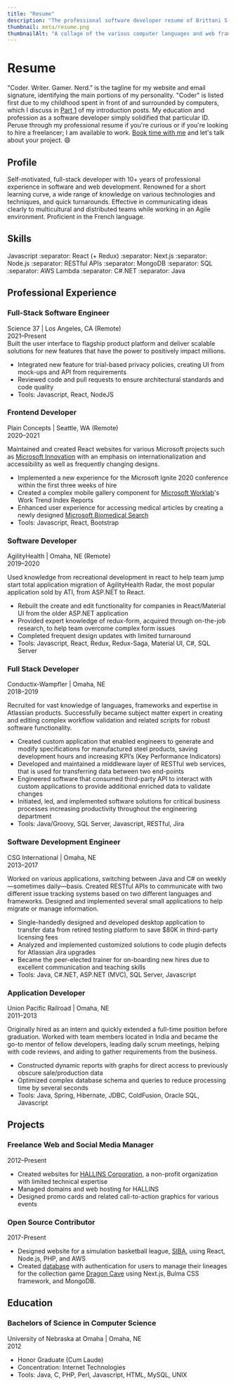 ```yaml
---
title: "Resume"
description: "The professional software developer resume of Brittani S Avery, detailing her 10+ years experience with a wide variety of languages."
thumbnail: meta/resume.png
thumbnailAlt: "A collage of the various computer languages and web frameworks Brittani has used as well as companies where Brittani worked throughout her software developer career."
---
```


# Resume

"Coder. Writer. Gamer. Nerd." is the tagline for my website and email signature, identifying the main portions of my personality. "Coder" is listed first due to my childhood spent in front of and surrounded by computers, which I discuss in [Part 1](/post/intro-of-me-the-coder) of my introduction posts. My education and profession as a software developer simply solidified that particular ID. Peruse through my professional resume if you're curious or if you're looking to hire a freelancer; I am available to work. [Book time with me](https://app.simplymeet.me/brittanisavery/project-consultation) and let's talk about your project. :smile:

## Profile

Self-motivated, full-stack developer with 10+ years of professional experience in software and web development.
Renowned for a short learning curve, a wide range of knowledge on various technologies and techniques, and quick turnarounds. Effective in communicating ideas clearly to multicultural and distributed teams while working in an Agile environment. Proficient in the French language.

## Skills

Javascript :separator: React (+ Redux) :separator: Next.js :separator: Node.js :separator: RESTful APIs :separator: MongoDB :separator: SQL :separator: AWS Lambda :separator: C#.NET :separator: Java

## Professional Experience

### Full-Stack Software Engineer

Science 37 | Los Angeles, CA (Remote)  
2021–Present  
Built the user interface to flagship product platform and deliver scalable solutions for new features that have the power
to positively impact millions.

- Integrated new feature for trial-based privacy policies, creating UI from mock-ups and API from requirements
- Reviewed code and pull requests to ensure architectural standards and code quality
- Tools: Javascript, React, NodeJS

### Frontend Developer

Plain Concepts | Seattle, WA (Remote)  
2020–2021

Maintained and created React websites for various Microsoft projects such as [Microsoft Innovation](https://innovation.microsoft.com/en-us) with an emphasis on internationalization and accessibility as well as frequently changing designs.

- Implemented a new experience for the Microsoft Ignite 2020 conference within the first three weeks of hire
- Created a complex mobile gallery component for [Microsoft Worklab](https://www.microsoft.com/en-us/worklab)'s Work Trend Index Reports
- Enhanced user experience for accessing medical articles by creating a newly designed [Microsoft Biomedical Search](https://biomedsearch.microsoft.com/en-us/)
- Tools: Javascript, React, Bootstrap

### Software Developer

AgilityHealth | Omaha, NE (Remote)  
2019–2020

Used knowledge from recreational development in react to help team jump start total application migration of
AgilityHealth Radar, the most popular application sold by ATI, from ASP.NET to React.

- Rebuilt the create and edit functionality for companies in React/Material UI from the older ASP.NET application
- Provided expert knowledge of redux-form, acquired through on-the-job research, to help team overcome
  complex form issues
- Completed frequent design updates with limited turnaround
- Tools: Javascript, React, Redux, Redux-Saga, Material UI, C#, SQL Server

### Full Stack Developer

Conductix-Wampfler | Omaha, NE  
2018–2019

Recruited for vast knowledge of languages, frameworks and expertise in Atlassian products. Successfully became subject matter expert in creating and editing complex workflow validation and related scripts for robust software functionality.

- Created custom application that enabled engineers to generate and modify specifications for manufactured steel
  products, saving development hours and increasing KPI’s (Key Performance Indicators)
- Developed and maintained a middleware layer of RESTful web services, that is used for transferring data
  between two end-points
- Engineered software that consumed third-party API to interact with custom applications to provide additional
  enriched data to validate changes
- Initiated, led, and implemented software solutions for critical business processes increasing productivity
  throughout the engineering department
- Tools: Java/Groovy, SQL Server, Javascript, RESTful, Jira

### Software Development Engineer

CSG International | Omaha, NE  
2013–2017

Worked on various applications, switching between Java and C# on weekly—sometimes daily—basis. Created RESTful
APIs to communicate with two different issue tracking systems based on two different languages and frameworks.
Designed and implemented several small applications to help migrate or manage information.

- Single-handedly designed and developed desktop application to transfer data from retired testing platform to
  save \$80K in third-party licensing fees
- Analyzed and implemented customized solutions to code plugin defects for Atlassian Jira upgrades
- Became the peer-elected trainer for on-boarding new hires due to excellent communication and teaching skills
- Tools: Java, C#.NET, ASP.NET (MVC), SQL Server, Javascript

### Application Developer

Union Pacific Railroad | Omaha, NE  
2011–2013

Originally hired as an intern and quickly extended a full-time position before graduation. Worked with team members located in India and became the go-to mentor of fellow developers, leading daily scrum meetings, helping with code reviews, and aiding to gather requirements from the business.

- Constructed dynamic reports with graphs for direct access to previously obscure sale/production data
- Optimized complex database schema and queries to reduce processing time by several seconds
- Tools: Java, Spring, Hibernate, JDBC, ColdFusion, Oracle SQL, Javascript

## Projects

### Freelance Web and Social Media Manager

2012–Present

- Created websites for [HALLINS Corporation](https://www.hallinscorp.com), a non-profit organization with limited technical expertise
- Managed domains and web hosting for HALLINS
- Designed promo cards and related call-to-action graphics for various events

### Open Source Contributor

2017-Present

- Designed website for a simulation basketball league, [SIBA](/code/siba), using React, Node.js, PHP, and AWS
- Created [database](/code/dcldb) with authentication for users to manage their lineages for the collection game [Dragon Cave](http://dragcave.net) using Next.js, Bulma CSS framework, and MongoDB.

## Education

### Bachelors of Science in Computer Science

University of Nebraska at Omaha | Omaha, NE  
2012

- Honor Graduate (Cum Laude)
- Concentration: Internet Technologies
- Tools: Java, C, PHP, Perl, Javascript, HTML, MySQL, UNIX
